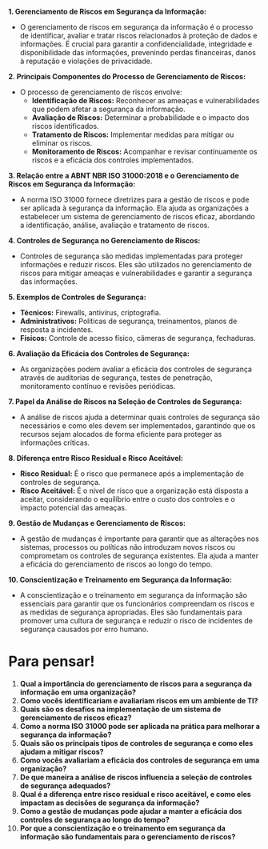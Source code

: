 **1. Gerenciamento de Riscos em Segurança da Informação:**
   - O gerenciamento de riscos em segurança da informação é o processo de identificar, avaliar e tratar riscos relacionados à proteção de dados e informações. É crucial para garantir a confidencialidade, integridade e disponibilidade das informações, prevenindo perdas financeiras, danos à reputação e violações de privacidade.

**2. Principais Componentes do Processo de Gerenciamento de Riscos:**
   - O processo de gerenciamento de riscos envolve:
     - **Identificação de Riscos:** Reconhecer as ameaças e vulnerabilidades que podem afetar a segurança da informação.
     - **Avaliação de Riscos:** Determinar a probabilidade e o impacto dos riscos identificados.
     - **Tratamento de Riscos:** Implementar medidas para mitigar ou eliminar os riscos.
     - **Monitoramento de Riscos:** Acompanhar e revisar continuamente os riscos e a eficácia dos controles implementados.

**3. Relação entre a ABNT NBR ISO 31000:2018 e o Gerenciamento de Riscos em Segurança da Informação:**
   - A norma ISO 31000 fornece diretrizes para a gestão de riscos e pode ser aplicada à segurança da informação. Ela ajuda as organizações a estabelecer um sistema de gerenciamento de riscos eficaz, abordando a identificação, análise, avaliação e tratamento de riscos.

**4. Controles de Segurança no Gerenciamento de Riscos:**
   - Controles de segurança são medidas implementadas para proteger informações e reduzir riscos. Eles são utilizados no gerenciamento de riscos para mitigar ameaças e vulnerabilidades e garantir a segurança das informações.

**5. Exemplos de Controles de Segurança:**
   - **Técnicos:** Firewalls, antivírus, criptografia.
   - **Administrativos:** Políticas de segurança, treinamentos, planos de resposta a incidentes.
   - **Físicos:** Controle de acesso físico, câmeras de segurança, fechaduras.

**6. Avaliação da Eficácia dos Controles de Segurança:**
   - As organizações podem avaliar a eficácia dos controles de segurança através de auditorias de segurança, testes de penetração, monitoramento contínuo e revisões periódicas.

**7. Papel da Análise de Riscos na Seleção de Controles de Segurança:**
   - A análise de riscos ajuda a determinar quais controles de segurança são necessários e como eles devem ser implementados, garantindo que os recursos sejam alocados de forma eficiente para proteger as informações críticas.

**8. Diferença entre Risco Residual e Risco Aceitável:**
   - **Risco Residual:** É o risco que permanece após a implementação de controles de segurança.
   - **Risco Aceitável:** É o nível de risco que a organização está disposta a aceitar, considerando o equilíbrio entre o custo dos controles e o impacto potencial das ameaças.

**9. Gestão de Mudanças e Gerenciamento de Riscos:**
   - A gestão de mudanças é importante para garantir que as alterações nos sistemas, processos ou políticas não introduzam novos riscos ou comprometam os controles de segurança existentes. Ela ajuda a manter a eficácia do gerenciamento de riscos ao longo do tempo.

**10. Conscientização e Treinamento em Segurança da Informação:**
   - A conscientização e o treinamento em segurança da informação são essenciais para garantir que os funcionários compreendam os riscos e as medidas de segurança apropriadas. Eles são fundamentais para promover uma cultura de segurança e reduzir o risco de incidentes de segurança causados por erro humano.


# Para pensar!

1. **Qual a importância do gerenciamento de riscos para a segurança da informação em uma organização?**
2. **Como vocês identificariam e avaliariam riscos em um ambiente de TI?**
3. **Quais são os desafios na implementação de um sistema de gerenciamento de riscos eficaz?**
4. **Como a norma ISO 31000 pode ser aplicada na prática para melhorar a segurança da informação?**
5. **Quais são os principais tipos de controles de segurança e como eles ajudam a mitigar riscos?**
6. **Como vocês avaliariam a eficácia dos controles de segurança em uma organização?**
7. **De que maneira a análise de riscos influencia a seleção de controles de segurança adequados?**
8. **Qual é a diferença entre risco residual e risco aceitável, e como eles impactam as decisões de segurança da informação?**
9. **Como a gestão de mudanças pode ajudar a manter a eficácia dos controles de segurança ao longo do tempo?**
10. **Por que a conscientização e o treinamento em segurança da informação são fundamentais para o gerenciamento de riscos?**
